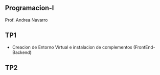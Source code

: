 ## Programacion-I
Prof. Andrea Navarro

  ##

## TP1
  - Creacion de Entorno Virtual e instalacion de complementos (FrontEnd-Backend)

## TP2
